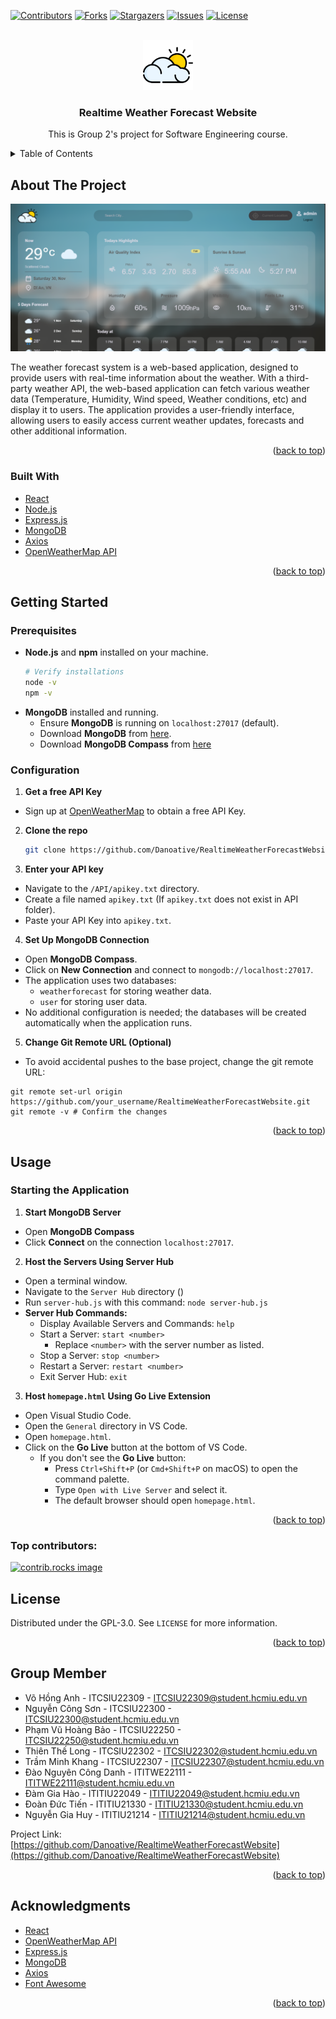 <!-- Improved compatibility of back to top link: See: https://github.com/othneildrew/Best-README-Template/pull/73 -->
<a id="readme-top"></a>
<!--
*** Thanks for checking out the Best-README-Template. If you have a suggestion
*** that would make this better, please fork the repo and create a pull request
*** or simply open an issue with the tag "enhancement".
*** Don't forget to give the project a star!
*** Thanks again! Now go create something AMAZING! :D
-->



<!-- PROJECT SHIELDS -->
<!--
*** I'm using markdown "reference style" links for readability.
*** Reference links are enclosed in brackets [ ] instead of parentheses ( ).
*** See the bottom of this document for the declaration of the reference variables
*** for contributors-url, forks-url, etc. This is an optional, concise syntax you may use.
*** https://www.markdownguide.org/basic-syntax/#reference-style-links
-->
[![Contributors][contributors-shield]][contributors-url]
[![Forks][forks-shield]][forks-url]
[![Stargazers][stars-shield]][stars-url]
[![Issues][issues-shield]][issues-url]
[![License][license-shield]][license-url]



<!-- PROJECT LOGO -->
<br />
<div align="center">
  <a href="https://github.com/Danoative/RealtimeWeatherForecastWebsite">
    <img src="/General/assets/css/imgGenUi/logo.png" alt="Logo" width="80" height="80">
  </a>

<h3 align="center">Realtime Weather Forecast Website</h3>

  <p align="center">
    This is Group 2's project for Software Engineering course.
  </p>
</div>



<!-- TABLE OF CONTENTS -->
<details>
  <summary>Table of Contents</summary>
  <ol>
    <li>
      <a href="#about-the-project">About The Project</a>
      <ul>
        <li><a href="#built-with">Built With</a></li>
      </ul>
    </li>
    <li>
      <a href="#getting-started">Getting Started</a>
      <ul>
        <li><a href="#prerequisites">Prerequisites</a></li>
        <li><a href="#installation">Installation</a></li>
      </ul>
    </li>
    <li><a href="#usage">Usage</a></li>
    <li><a href="#roadmap">Roadmap</a></li>
    <li><a href="#contributing">Contributing</a></li>
    <li><a href="#license">License</a></li>
    <li><a href="#contact">Group Member</a></li>
    <li><a href="#acknowledgments">Acknowledgments</a></li>
  </ol>
</details>



<!-- ABOUT THE PROJECT -->
## About The Project

[![Product Name Screen Shot][product-screenshot]](https://example.com)

The weather forecast system is a web-based application, designed to provide users with real-time information about the weather. With a third-party weather API, the web-based application can fetch various weather data (Temperature, Humidity, Wind speed, Weather conditions, etc) and display it to users. The application provides a user-friendly interface, allowing users to easily access current weather updates, forecasts and other additional information.


<p align="right">(<a href="#readme-top">back to top</a>)</p>



### Built With

- [React](https://reactjs.org/)
- [Node.js](https://nodejs.org/)
- [Express.js](https://expressjs.com/)
- [MongoDB](https://www.mongodb.com/)
- [Axios](https://axios-http.com/)
- [OpenWeatherMap API](https://openweathermap.org/api)

<p align="right">(<a href="#readme-top">back to top</a>)</p>



<!-- GETTING STARTED -->
## Getting Started



### Prerequisites

- **Node.js** and **npm** installed on your machine.
  ```sh
  # Verify installations
  node -v
  npm -v
  ```
- **MongoDB** installed and running.
    - Ensure **MongoDB** is running on `localhost:27017` (default).
    - Download **MongoDB** from [here](https://www.mongodb.com/try/download/community).
    - Download **MongoDB Compass** from [here](https://www.mongodb.com/try/download/compass)

### Configuration

1. **Get a free API Key**
- Sign up at [OpenWeatherMap](https://openweathermap.org/) to obtain a free API Key.
2. **Clone the repo**
   ```sh
   git clone https://github.com/Danoative/RealtimeWeatherForecastWebsite.git
   ```
3. **Enter your API key**
- Navigate to the `/API/apikey.txt` directory.
- Create a file named `apikey.txt` (If `apikey.txt` does not exist in API folder).
- Paste your API Key into `apikey.txt`.

4. **Set Up MongoDB Connection**
- Open **MongoDB Compass**.
- Click on **New Connection** and connect to `mongodb://localhost:27017`.
- The application uses two databases:
    - `weatherforecast` for storing weather data.
    - `user` for storing user data.
- No additional configuration is needed; the databases will be created automatically when the application runs.

5. **Change Git Remote URL (Optional)**
- To avoid accidental pushes to the base project, change the git remote URL:
```
git remote set-url origin https://github.com/your_username/RealtimeWeatherForecastWebsite.git
git remote -v # Confirm the changes
```


<p align="right">(<a href="#readme-top">back to top</a>)</p>



<!-- USAGE EXAMPLES -->
## Usage

### Starting the Application

1. **Start MongoDB Server**
- Open **MongoDB Compass**
- Click **Connect** on the connection `localhost:27017`.

2. **Host the Servers Using Server Hub**
- Open a terminal window.
- Navigate to the `Server Hub` directory ()
- Run `server-hub.js` with this command: ```node server-hub.js```
- **Server Hub Commands:**
    - Display Available Servers and Commands: `help`
    - Start a Server: `start <number>`
        - Replace `<number>` with the server number as listed.
    - Stop a Server: `stop <number>`
    - Restart a Server: `restart <number>`
    - Exit Server Hub: `exit`

3. **Host `homepage.html` Using Go Live Extension**
- Open Visual Studio Code.
- Open the `General` directory in VS Code.
- Open `homepage.html`.
- Click on the **Go Live** button at the bottom of VS Code.
    - If you don't see the **Go Live** button:
        - Press `Ctrl+Shift+P` (or `Cmd+Shift+P` on macOS) to open the command palette.
        - Type `Open with Live Server` and select it.
        - The default browser should open `homepage.html`.



<p align="right">(<a href="#readme-top">back to top</a>)</p>





### Top contributors:

<a href="https://github.com/Danoative/RealtimeWeatherForecastWebsite/graphs/contributors">
  <img src="https://contrib.rocks/image?repo=Danoative/RealtimeWeatherForecastWebsite" alt="contrib.rocks image" />
</a>



<!-- LICENSE -->
## License

Distributed under the GPL-3.0. See `LICENSE` for more information.

<p align="right">(<a href="#readme-top">back to top</a>)</p>



<!-- CONTACT -->
## Group Member

- Võ Hồng Anh             - ITCSIU22309 - ITCSIU22309@student.hcmiu.edu.vn
- Nguyễn Công Sơn         - ITCSIU22300 - ITCSIU22300@student.hcmiu.edu.vn
- Phạm Vũ Hoàng Bảo       - ITCSIU22250 - ITCSIU22250@student.hcmiu.edu.vn
- Thiên Thế Long          - ITCSIU22302 - ITCSIU22302@student.hcmiu.edu.vn
- Trầm Minh Khang         - ITCSIU22307 - ITCSIU22307@student.hcmiu.edu.vn
- Đào Nguyên Công Danh    - ITITWE22111 - ITITWE22111@student.hcmiu.edu.vn
- Đàm Gia Hào             - ITITIU22049 - ITITIU22049@student.hcmiu.edu.vn
- Đoàn Đức Tiến           - ITITIU21330 - ITITIU21330@student.hcmiu.edu.vn
- Nguyễn Gia Huy          - ITITIU21214 - ITITIU21214@student.hcmiu.edu.vn

Project Link: [https://github.com/Danoative/RealtimeWeatherForecastWebsite](https://github.com/Danoative/RealtimeWeatherForecastWebsite)

<p align="right">(<a href="#readme-top">back to top</a>)</p>



<!-- ACKNOWLEDGMENTS -->
## Acknowledgments

* [React](https://react.dev/)
* [OpenWeatherMap API](https://openweathermap.org/api)
* [Express.js](https://expressjs.com/)
* [MongoDB](https://www.mongodb.com/)
* [Axios](https://axios-http.com/)
* [Font Awesome](https://fontawesome.com/)

<p align="right">(<a href="#readme-top">back to top</a>)</p>



<!-- MARKDOWN LINKS & IMAGES -->
<!-- https://www.markdownguide.org/basic-syntax/#reference-style-links -->
[contributors-shield]: https://img.shields.io/github/contributors/Danoative/RealtimeWeatherForecastWebsite.svg?style=for-the-badge
[contributors-url]: https://github.com/Danoative/RealtimeWeatherForecastWebsite/graphs/contributors
[forks-shield]: https://img.shields.io/github/forks/Danoative/RealtimeWeatherForecastWebsite.svg?style=for-the-badge
[forks-url]: https://github.com/Danoative/RealtimeWeatherForecastWebsite/network/members
[stars-shield]: https://img.shields.io/github/stars/Danoative/RealtimeWeatherForecastWebsite.svg?style=for-the-badge
[stars-url]: https://github.com/Danoative/RealtimeWeatherForecastWebsite/stargazers
[issues-shield]: https://img.shields.io/github/issues/Danoative/RealtimeWeatherForecastWebsite.svg?style=for-the-badge
[issues-url]: https://github.com/Danoative/RealtimeWeatherForecastWebsite/issues
[license-shield]: https://img.shields.io/github/license/Danoative/RealtimeWeatherForecastWebsite.svg?style=for-the-badge
[license-url]: https://github.com/Danoative/RealtimeWeatherForecastWebsite/blob/master/LICENSE
[product-screenshot]: General/assets/Demo_Image/demo.png